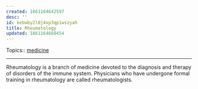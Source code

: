 ```yaml
---
created: 1661164642597
desc: ''
id: kebwby2l0j4xp3qp1wszyah
title: Rheumatology
updated: 1661164660454
---
```

   
Topics::  [medicine](../topics/medicine.md)   
   
   
---   
   
Rheumatology is a branch of medicine devoted to the diagnosis and therapy of disorders of the immune system. Physicians who have undergone formal training in rheumatology are called rheumatologists.